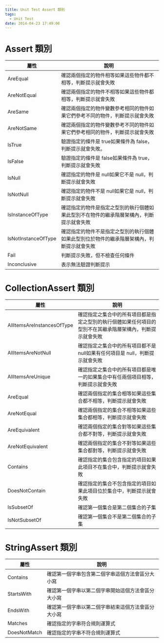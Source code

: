 ```yaml
---
title: Unit Test Assert 類別
tags:
  - Unit Test
date: 2014-04-23 17:49:00
---
```

# Assert 類別

| 屬性     |      說明  |
|----------|---------------|
| AreEqual    |確認兩個指定的物件相等如果這些物件都不相等，判斷提示就會失敗 |
| AreNotEqual |確認兩個指定的物件不相等如果這些物件都相等，判斷提示就會失敗 |
| AreSame |確認兩個指定的物件變數參考相同的物件如果它們參考不同的物件，判斷提示就會失敗 |
| AreNotSame |確認兩個指定的物件變數參考不同的物件如果它們參考相同的物件，判斷提示就會失敗 |
| IsTrue |驗證指定的條件是 true如果條件為 false，判斷提示就會失敗。 |
| IsFalse |驗證指定的條件是 false如果條件為 true，判斷提示就會失敗 |
| IsNull |確認指定的物件是 null如果它不是 null，判斷提示就會失敗 |
| IsNotNull |確認指定的物件不是 null如果它是 null，判斷提示就會失敗 |
| IsInstanceOfType |確認指定的物件是指定之型別的執行個體如果此型別不在物件的繼承階層架構內，判斷提示就會失敗 |
| IsNotInstanceOfType |確認指定的物件不是指定之型別的執行個體如果此型別位於物件的繼承階層架構內，判斷提示就會失敗 |
| Fail |判斷提示失敗，但不檢查任何條件 |
| Inconclusive |表示無法驗證判斷提示 |



# CollectionAssert 類別

| 屬性     |      說明  |
|----------|---------------|
| AllItemsAreInstancesOfType    | 確認指定之集合中的所有項目都是指定之型別的執行個體如果任何項目的型別不在其繼承階層架構內，判斷提示就會失敗 |
| AllItemsAreNotNull    | 確認指定之集合中的所有項目都不是 null如果有任何項目是 null，判斷提示就會失敗 |
| AllItemsAreUnique    | 確認指定之集合中的所有項目都是唯一的如果集合中有任兩個項目相等，判斷提示就會失敗 |
| AreEqual    | 確認兩個指定的集合相等如果這些集合都不相等，判斷提示就會失敗 |
| AreNotEqual    | 確認兩個指定的集合不相等如果這些集合都相等，判斷提示就會失敗 |
| AreEquivalent    | 確認兩個指定的集合對等如果這些集合都不對等，判斷提示就會失敗 |
| AreNotEquivalent    | 確認兩個指定的集合不對等如果這些集合都對等，判斷提示就會失敗 |
| Contains    | 確認指定的集合包含指定的項目如果此項目不在集合中，判斷提示就會失敗 |
| DoesNotContain    | 確認指定的集合不包含指定的項目如果此項目位於集合中，判斷提示就會失敗 |
| IsSubsetOf    | 確認第一個集合是第二個集合的子集 |
| IsNotSubsetOf    | 確認第一個集合不是第二個集合的子集 |


# StringAssert 類別

| 屬性     |      說明  |
|----------|---------------|
| Contains    | 確認第一個字串包含第二個字串這個方法會區分大小寫 |
| StartsWith    | 確認第一個字串以第二個字串開始這個方法會區分大小寫 |
| EndsWith    | 確認第一個字串以第二個字串結束這個方法會區分大小寫 |
| Matches    | 確認指定的字串符合規則運算式 |
| DoesNotMatch    | 確認指定的字串不符合規則運算式 |